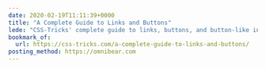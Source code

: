 ```yaml
---
date: 2020-02-19T11:11:39+0000
title: "A Complete Guide to Links and Buttons"
lede: "CSS-Tricks' complete guide to links, buttons, and button-like inputs in HTML, CSS, and JavaScript."
bookmark_of:
  url: https://css-tricks.com/a-complete-guide-to-links-and-buttons/
posting_method: https://omnibear.com
---
```

